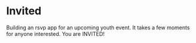 # Invited
Building an rsvp app for an upcoming youth event. It takes a few moments for anyone interested. You are INVITED!
